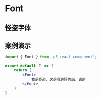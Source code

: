 # Font

## 怪盗字体
## 案例演示

```jsx
import { Font } from 'p5-react-component';

export default () => {
    return (
        <Font>
            我是怪盗，这是我的预告函，谢谢
        </Font>
    )
}
```
